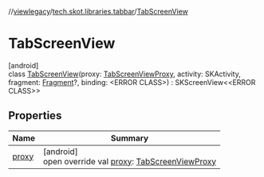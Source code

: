 //[viewlegacy](../../../index.md)/[tech.skot.libraries.tabbar](../index.md)/[TabScreenView](index.md)

# TabScreenView

[android]\
class [TabScreenView](index.md)(proxy: [TabScreenViewProxy](../-tab-screen-view-proxy/index.md), activity: SKActivity, fragment: [Fragment](https://developer.android.com/reference/kotlin/androidx/fragment/app/Fragment.html)?, binding: <!---  GfmCommand {"@class":"org.jetbrains.dokka.gfm.ResolveLinkGfmCommand","dri":{"packageName":"","classNames":"<ERROR CLASS>","callable":null,"target":{"@class":"org.jetbrains.dokka.links.PointingToDeclaration"},"extra":null}} --->&lt;ERROR CLASS&gt;<!--- --->) : SKScreenView&lt;<!---  GfmCommand {"@class":"org.jetbrains.dokka.gfm.ResolveLinkGfmCommand","dri":{"packageName":"","classNames":"<ERROR CLASS>","callable":null,"target":{"@class":"org.jetbrains.dokka.links.PointingToDeclaration"},"extra":null}} --->&lt;ERROR CLASS&gt;<!--- --->&gt;

## Properties

| Name | Summary |
|---|---|
| [proxy](proxy.md) | [android]<br>open override val [proxy](proxy.md): [TabScreenViewProxy](../-tab-screen-view-proxy/index.md) |
